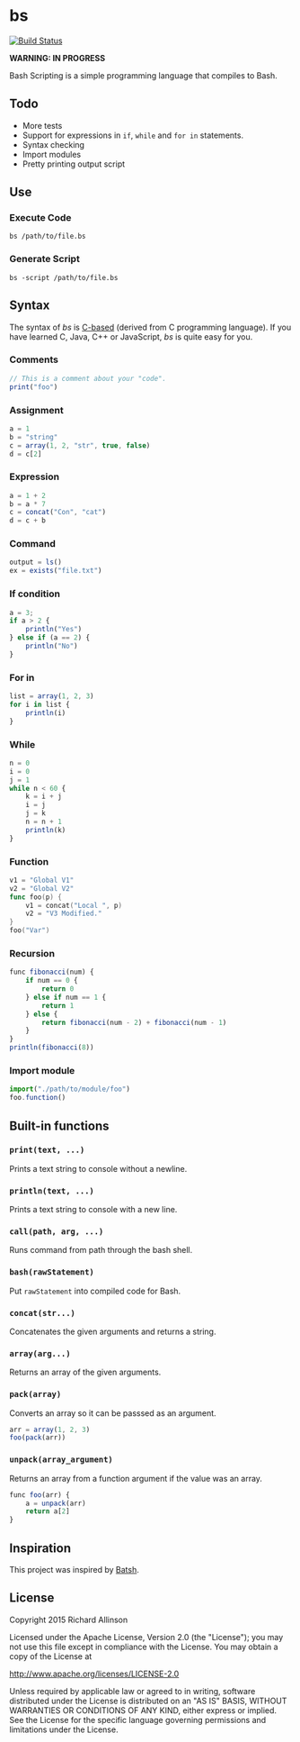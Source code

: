 # bs

[![Build Status](https://secure.travis-ci.org/ricallinson/bs.png?branch=master)](http://travis-ci.org/ricallinson/bs)

__WARNING: IN PROGRESS__

Bash Scripting is a simple programming language that compiles to Bash.

## Todo

* More tests
* Support for expressions in `if`, `while` and `for in` statements.
* Syntax checking
* Import modules
* Pretty printing output script

## Use

### Execute Code

    bs /path/to/file.bs

### Generate Script

    bs -script /path/to/file.bs

## Syntax

The syntax of _bs_ is [C-based](https://en.wikipedia.org/wiki/List_of_C-family_programming_languages) (derived from C programming language). If you have learned C, Java, C++ or JavaScript, _bs_ is quite easy for you.

### Comments

```javascript
// This is a comment about your "code".
print("foo")
```

### Assignment

```javascript
a = 1
b = "string"
c = array(1, 2, "str", true, false)
d = c[2]
```

### Expression

```javascript
a = 1 + 2
b = a * 7
c = concat("Con", "cat")
d = c + b
```

### Command

```javascript
output = ls()
ex = exists("file.txt")
```

### If condition

```javascript
a = 3;
if a > 2 {
    println("Yes")
} else if (a == 2) {
    println("No")
}
```

### For in

```javascript
list = array(1, 2, 3)
for i in list {
    println(i)
}
```

### While

```javascript
n = 0
i = 0
j = 1
while n < 60 {
    k = i + j
    i = j
    j = k
    n = n + 1
    println(k)
}
```

### Function

```go
v1 = "Global V1"
v2 = "Global V2"
func foo(p) {
    v1 = concat("Local ", p)
    v2 = "V3 Modified."
}
foo("Var")
```

### Recursion

```javascript
func fibonacci(num) {
    if num == 0 {
        return 0
    } else if num == 1 {
        return 1
    } else {
        return fibonacci(num - 2) + fibonacci(num - 1)
    }
}
println(fibonacci(8))
```

### Import module

```javascript
import("./path/to/module/foo")
foo.function()
```

## Built-in functions

### `print(text, ...)`

Prints a text string to console without a newline.

### `println(text, ...)`

Prints a text string to console with a new line.

### `call(path, arg, ...)`

Runs command from path through the bash shell.

### `bash(rawStatement)`

Put `rawStatement` into compiled code for Bash.

### `concat(str...)`

Concatenates the given arguments and returns a string.

### `array(arg...)`

Returns an array of the given arguments.

### `pack(array)`

Converts an array so it can be passsed as an argument.

```javascript
arr = array(1, 2, 3)
foo(pack(arr))
```

### `unpack(array_argument)`

Returns an array from a function argument if the value was an array.

```javascript
func foo(arr) {
    a = unpack(arr)
    return a[2]
}
```

## Inspiration

This project was inspired by [Batsh](https://github.com/BYVoid/Batsh).

## License

Copyright 2015 Richard Allinson

Licensed under the Apache License, Version 2.0 (the "License");
you may not use this file except in compliance with the License.
You may obtain a copy of the License at
                                                                                                                                   
  http://www.apache.org/licenses/LICENSE-2.0

Unless required by applicable law or agreed to in writing, software
distributed under the License is distributed on an "AS IS" BASIS,
WITHOUT WARRANTIES OR CONDITIONS OF ANY KIND, either express or implied.
See the License for the specific language governing permissions and
limitations under the License.
